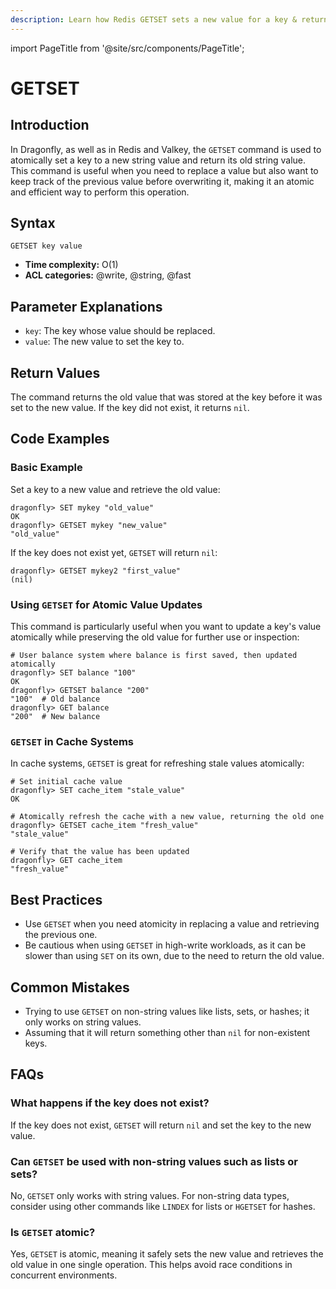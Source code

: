 ```yaml
---
description: Learn how Redis GETSET sets a new value for a key & returns the old value.
---
```


import PageTitle from '@site/src/components/PageTitle';

# GETSET

<PageTitle title="Redis GETSET Command (Documentation) | Dragonfly" />

## Introduction

In Dragonfly, as well as in Redis and Valkey, the `GETSET` command is used to atomically set a key to a new string value and return its old string value.
This command is useful when you need to replace a value but also want to keep track of the previous value before overwriting it, making it an atomic and efficient way to perform this operation.

## Syntax

```shell
GETSET key value
```

- **Time complexity:** O(1)
- **ACL categories:** @write, @string, @fast

## Parameter Explanations

- `key`: The key whose value should be replaced.
- `value`: The new value to set the key to.

## Return Values

The command returns the old value that was stored at the key before it was set to the new value.
If the key did not exist, it returns `nil`.

## Code Examples

### Basic Example

Set a key to a new value and retrieve the old value:

```shell
dragonfly> SET mykey "old_value"
OK
dragonfly> GETSET mykey "new_value"
"old_value"
```

If the key does not exist yet, `GETSET` will return `nil`:

```shell
dragonfly> GETSET mykey2 "first_value"
(nil)
```

### Using `GETSET` for Atomic Value Updates

This command is particularly useful when you want to update a key's value atomically while preserving the old value for further use or inspection:

```shell
# User balance system where balance is first saved, then updated atomically
dragonfly> SET balance "100"
OK
dragonfly> GETSET balance "200"
"100"  # Old balance
dragonfly> GET balance
"200"  # New balance
```

### `GETSET` in Cache Systems

In cache systems, `GETSET` is great for refreshing stale values atomically:

```shell
# Set initial cache value
dragonfly> SET cache_item "stale_value"
OK

# Atomically refresh the cache with a new value, returning the old one
dragonfly> GETSET cache_item "fresh_value"
"stale_value"

# Verify that the value has been updated
dragonfly> GET cache_item
"fresh_value"
```

## Best Practices

- Use `GETSET` when you need atomicity in replacing a value and retrieving the previous one.
- Be cautious when using `GETSET` in high-write workloads, as it can be slower than using `SET` on its own, due to the need to return the old value.

## Common Mistakes

- Trying to use `GETSET` on non-string values like lists, sets, or hashes; it only works on string values.
- Assuming that it will return something other than `nil` for non-existent keys.

## FAQs

### What happens if the key does not exist?

If the key does not exist, `GETSET` will return `nil` and set the key to the new value.

### Can `GETSET` be used with non-string values such as lists or sets?

No, `GETSET` only works with string values.
For non-string data types, consider using other commands like `LINDEX` for lists or `HGETSET` for hashes.

### Is `GETSET` atomic?

Yes, `GETSET` is atomic, meaning it safely sets the new value and retrieves the old value in one single operation.
This helps avoid race conditions in concurrent environments.

